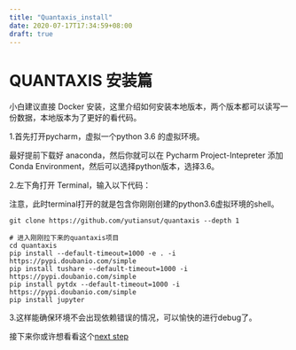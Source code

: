 ```yaml
---
title: "Quantaxis_install"
date: 2020-07-17T17:34:59+08:00
draft: true
---
```


# QUANTAXIS 安装篇

小白建议直接 Docker 安装，这里介绍如何安装本地版本，两个版本都可以读写一份数据，本地版本为了更好的看代码。

1.首先打开pycharm，虚拟一个python 3.6 的虚拟环境。

最好提前下载好 anaconda，然后你就可以在 Pycharm Project-Intepreter 添加 Conda Environment，然后可以选择python版本，选择3.6。

2.左下角打开 Terminal，输入以下代码：

注意，此时terminal打开的就是包含你刚刚创建的python3.6虚拟环境的shell。

```shell
git clone https://github.com/yutiansut/quantaxis --depth 1

# 进入刚刚拉下来的quantaxis项目
cd quantaxis 
pip install --default-timeout=1000 -e . -i https://pypi.doubanio.com/simple
pip install tushare --default-timeout=1000 -i https://pypi.doubanio.com/simple
pip install pytdx --default-timeout=1000 -i https://pypi.doubanio.com/simple
pip install jupyter
```

3.这样能确保环境不会出现依赖错误的情况，可以愉快的进行debug了。

接下来你或许想看看这个[next step](http://www.yutiansut.com:3000/topic/5dc5da7dc466af76e9e3bc5d)